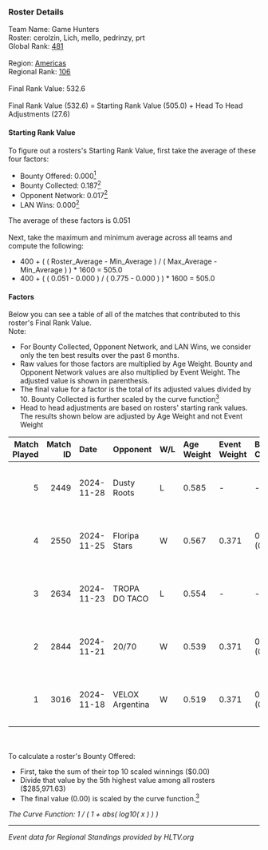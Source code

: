 ### Roster Details<br />
Team Name: Game Hunters<br />
Roster: cerolzin, Lich, mello, pedrinzy, prt<br />
Global Rank: [481](../../standings_global_2025_02_28.md)<br />
<br />
Region: [Americas]( ../../standings_americas_2025_02_28.md)<br />
Regional Rank: [106]( ../../standings_americas_2025_02_28.md)<br />
<br />
Final Rank Value:  532.6<br />
<br />
Final Rank Value (532.6) = Starting Rank Value (505.0) + Head To Head Adjustments (27.6)<br />

#### Starting Rank Value<br />
To figure out a rosters's Starting Rank Value, first take the average of these four factors:<br />
- Bounty Offered: 0.000[<sup>1</sup>](#table2)
- Bounty Collected: 0.187[<sup>2</sup>](#table1)
- Opponent Network: 0.017[<sup>2</sup>](#table1)
- LAN Wins: 0.000[<sup>2</sup>](#table1)

The average of these factors is 0.051<br />
<br />
Next, take the maximum and minimum average across all teams and compute the following:<br />
- 400 + ( ( Roster_Average - Min_Average ) / ( Max_Average - Min_Average ) ) * 1600 = 505.0
- 400 + ( ( 0.051 - 0.000 ) / ( 0.775 - 0.000 ) ) * 1600 = 505.0


#### Factors<br />
Below you can see a table of all of the matches that contributed to this roster's Final Rank Value.<br />
Note:<br />

- For Bounty Collected, Opponent Network, and LAN Wins, we consider only the ten best results over the past 6 months.
- Raw values for those factors are multiplied by Age Weight. Bounty and Opponent Network values are also multiplied by Event Weight. The adjusted value is shown in parenthesis.
- The final value for a factor is the total of its adjusted values divided by 10. Bounty Collected is further scaled by the curve function[<sup>3</sup>](#curveFunction)
- Head to head adjustments are based on rosters' starting rank values. The results shown below are adjusted by Age Weight and not Event Weight
<span id="table1"></span><br />


| Match Played | Match ID | Date       | Opponent        | W/L | Age Weight | Event Weight | Bounty Collected | Opponent Network | LAN Wins  | H2H Adj. | Roster                               |
| -: | -: | :- | :- | :- | :- | :- | :- | :- | :- | -: | :- |
|            5 |     2449 | 2024-11-28 | Dusty Roots     | L   | 0.585      | -            | -                | -                | -         |    -3.60 | cerolzin, Lich, mello, pedrinzy, prt |
|            4 |     2550 | 2024-11-25 | Floripa Stars   | W   | 0.567      | 0.371        | 0.001 (0.000)    | 0.327 (0.069)    | 0 (0.000) |    12.44 | cerolzin, Lich, mello, pedrinzy, prt |
|            3 |     2634 | 2024-11-23 | TROPA DO TACO   | L   | 0.554      | -            | -                | -                | -         |    -3.27 | cerolzin, Lich, mello, pedrinzy, prt |
|            2 |     2844 | 2024-11-21 | 20/70           | W   | 0.539      | 0.371        | 0.002 (0.000)    | 0.313 (0.062)    | 0 (0.000) |    11.95 | cerolzin, Lich, mello, pedrinzy, prt |
|            1 |     3016 | 2024-11-18 | VELOX Argentina | W   | 0.519      | 0.371        | 0.000 (0.000)    | 0.187 (0.036)    | 0 (0.000) |    10.08 | cerolzin, Lich, mello, pedrinzy, prt |

<br />
<span id="table2"></span><br />
To calculate a roster's Bounty Offered:<br />

- First, take the sum of their top 10 scaled winnings ($0.00)
- Divide that value by the 5th highest value among all rosters ($285,971.63)
- The final value (0.00) is scaled by the curve function.[<sup>3</sup>](#curveFunction)

<span id="curveFunction"></span>_The Curve Function: 1 / ( 1 + abs( log10( x ) ) )_<br />

---
_Event data for Regional Standings provided by HLTV.org_<br />
